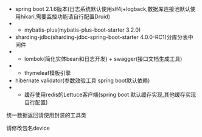 + spring boot 2.1.6版本(日志系统默认使用slf4j+logback,数据库连接池默认使用hikari,需要监控功能请自行配置Druid) 
+ + mybatis-plus(mybatis-plus-boot-starter 3.2.0) 
+ sharding-jdbc(sharding-jdbc-spring-boot-starter 4.0.0-RC1)分库分表中间件 
+ + lombok(简化实体bean和日志开发) + swagger(接口文档生成工具) 
+ + thymeleaf模板引擎
+ hibernate validator(参数效验工具 spring boot默认依赖) 
+ + 缓存使用redis的Lettuce客户端(spring boot 默认缓存实现,其他缓存实现自行配置)

统一数据返回请使用封装的工具类

请修改包名device